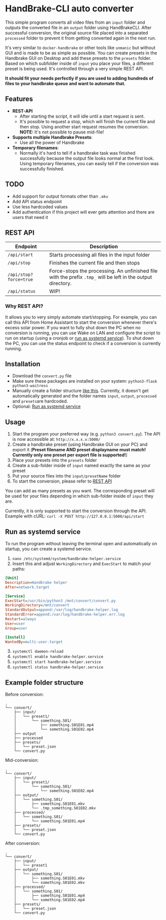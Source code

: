 # HandBrake-CLI auto converter

This simple program converts all video files from an `input` folder and outputs the converted file in an `output` folder using HandBrakeCLI.
After successful conversion, the original source file placed into a separated `processed` folder to prevent it from getting converted again in the next run.

It's very similar to `docker-handbrake` or other tools like `unmanic` but without GUI and is made to be as simple as possible.
You can create presets in the Handbrake GUI on Desktop and add these presets to the `presets` folder.
Based on which subfolder inside of `input` you place your files, a different preset is being used.
It's controlled through a very simple REST API.

**It should fit your needs perfectly if you are used to adding hundreds of files to your handbrake queue and want to automate that.** 

## Features
- **REST-API**
  - After starting the script, it will idle until a start request is sent.
  - It's possible to request a stop, which will finish the current file and then stop. Using another start request resumes the conversion. **NOTE:** It's not possible to pause mid-file!
- **Supports multiple Handbrake Presets**:
  - Use all the power of Handbrake
- **Temporary filenames**:
  - Normally it's hard to tell if a handbrake task was finished successfully because the output file looks normal at the first look. Using temporary filenames, you can easily tell if the conversion was successfully finished.

## TODO
- Add support for output formats other than `.mkv`
- Add API status endpoint
- Use less hardcoded values
- Add authentication if this project will ever gets attention and there are users that need it

## REST API
| Endpoint               | Description                                                                                                  |
|------------------------|--------------------------------------------------------------------------------------------------------------|
| `/api/start`           | Starts processing all files in the input folder                                                              |
| `/api/stop`            | Finishes the current file and then stops                                                                     |
| `/api/stop?force=true` | Force-stops the processing. An unfinished file with the prefix `.tmp_` will be left in the output directory. |
| `/api/status`          | WIP!                                                                                                         |

### Why REST API?
It allows you to very simply automate start/stopping.
For example, you can call this API from Home Assistant to start the conversion whenever there's excess solar power.
If you want to fully shut down the PC when no conversion is running, you can use Wake on LAN and configure the script to run on startup (using a cronjob or [run as systemd service](#run-as-systemd-service)).
To shut down the PC, you can use the status endpoint to check if a conversion is currently running.

## Installation
- Download the `convert.py` file
- Make sure these packages are installed on your system: `python3-flask python3-waitress`
- Manually create a folder structure [like this](#example-folder-structure). Currently, it doesn't get automatically generated and the folder names `input`, `output`, `processed` and `presets`are hardcoded.
- Optional: [Run as systemd service](#run-as-systemd-service)

## Usage
1. Start the program your preferred way (e.g. `python3 convert.py`). The API is now accessible at: `http://x.x.x.x:5000/`
2. Create a handbrake preset (using Handbrake GUI on your PC) and export it (**Preset filename AND preset displayname must match! Currently only one preset per export file is supported!**)
3. Place your presets into the `presets` folder
4. Create a sub-folder inside of `input` named exactly the same as your preset
5. Put your source files into the `input/presetName` folder
6. To start the conversion, please refer to [REST API](#rest-api)

You can add as many presets as you want. The corresponding preset will be used for your files depending in which sub-folder inside of `input` they are.

Currently, it is only supported to start the conversion through the API. Example with cURL: `curl -X POST http://127.0.0.1:5000/api/start`

## Run as systemd service
To run the program without leaving the terminal open and automatically on startup, you can create a systemd service.

1. `nano /etc/systemd/system/handbrake-helper.service`
2. Insert this and adjust `WorkingDirectory` and `ExecStart` to match your paths:
```ini
[Unit]
Description=Handbrake helper
After=network.target

[Service]
ExecStart=/usr/bin/python3 /mnt/convert/convert.py
WorkingDirectory=/mnt/convert
StandardOutput=append:/var/log/handbrake-helper.log
StandardError=append:/var/log/handbrake-helper.err.log
Restart=always
User=user
Group=user

[Install]
WantedBy=multi-user.target
```
3. `systemctl daemon-reload`
4. `systemctl enable handbrake-helper.service`
5. `systemctl start handbrake-helper.service`
6. `systemctl status handbrake-helper.service`

## Example folder structure
Before conversion:
```
.
└── convert/
    ├── input/
    │   └── preset1/
    │       └── something.S01/
    │           ├── something.S01E01.mp4
    │           └── something.S01E02.mp4
    ├── output
    ├── processed
    ├── presets/
    │   └── preset.json
    └── convert.py
```

Mid-conversion:
```
.
└── convert/
    ├── input/
    │   └── preset1/
    │       └── something.S01/
    │           └── something.S01E02.mp4
    ├── output/
    │   └── something.S01/
    │       ├── something.S01E01.mkv
    │       └── .tmp_something.S01E02.mkv
    ├── processed/
    │   └── something.S01/
    │       └── something.S01E01.mp4
    ├── presets/
    │   └── preset.json
    └── convert.py
```

After conversion:
```
.
└── convert/
    ├── input/
    │   └── preset1
    ├── output/
    │   └── something.S01/
    │       ├── something.S01E01.mkv
    │       └── something.S01E02.mkv
    ├── processed/
    │   └── something.S01/
    │       ├── something.S01E01.mp4
    │       └── something.S01E02.mp4
    ├── presets/
    │   └── preset.json
    └── convert.py
```
